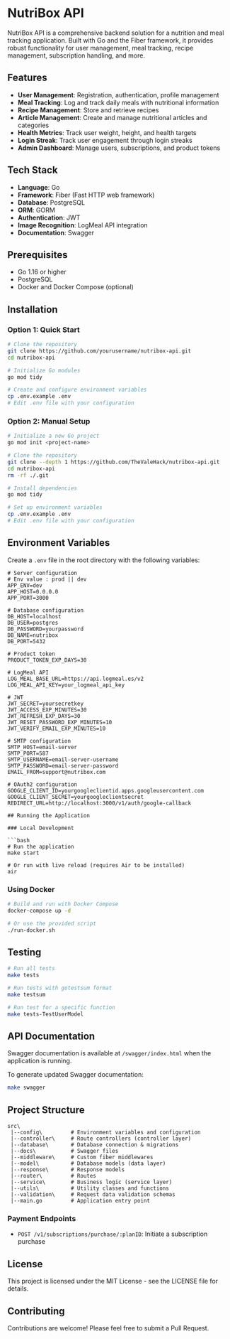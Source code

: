 # NutriBox API

NutriBox API is a comprehensive backend solution for a nutrition and meal tracking application. Built with Go and the Fiber framework, it provides robust functionality for user management, meal tracking, recipe management, subscription handling, and more.

## Features

- **User Management**: Registration, authentication, profile management
- **Meal Tracking**: Log and track daily meals with nutritional information
- **Recipe Management**: Store and retrieve recipes
- **Article Management**: Create and manage nutritional articles and categories
- **Health Metrics**: Track user weight, height, and health targets
- **Login Streak**: Track user engagement through login streaks
- **Admin Dashboard**: Manage users, subscriptions, and product tokens

## Tech Stack

- **Language**: Go
- **Framework**: Fiber (Fast HTTP web framework)
- **Database**: PostgreSQL
- **ORM**: GORM
- **Authentication**: JWT
- **Image Recognition**: LogMeal API integration
- **Documentation**: Swagger

## Prerequisites

- Go 1.16 or higher
- PostgreSQL
- Docker and Docker Compose (optional)

## Installation

### Option 1: Quick Start

```bash
# Clone the repository
git clone https://github.com/yourusername/nutribox-api.git
cd nutribox-api

# Initialize Go modules
go mod tidy

# Create and configure environment variables
cp .env.example .env
# Edit .env file with your configuration
```

### Option 2: Manual Setup

```bash
# Initialize a new Go project
go mod init <project-name>

# Clone the repository
git clone --depth 1 https://github.com/TheValeHack/nutribox-api.git
cd nutribox-api
rm -rf ./.git

# Install dependencies
go mod tidy

# Set up environment variables
cp .env.example .env
# Edit .env file with your configuration
```

## Environment Variables

Create a `.env` file in the root directory with the following variables:

```
# Server configuration
# Env value : prod || dev
APP_ENV=dev
APP_HOST=0.0.0.0
APP_PORT=3000

# Database configuration
DB_HOST=localhost
DB_USER=postgres
DB_PASSWORD=yourpassword
DB_NAME=nutribox
DB_PORT=5432

# Product token
PRODUCT_TOKEN_EXP_DAYS=30

# LogMeal API
LOG_MEAL_BASE_URL=https://api.logmeal.es/v2
LOG_MEAL_API_KEY=your_logmeal_api_key

# JWT
JWT_SECRET=yoursecretkey
JWT_ACCESS_EXP_MINUTES=30
JWT_REFRESH_EXP_DAYS=30
JWT_RESET_PASSWORD_EXP_MINUTES=10
JWT_VERIFY_EMAIL_EXP_MINUTES=10

# SMTP configuration
SMTP_HOST=email-server
SMTP_PORT=587
SMTP_USERNAME=email-server-username
SMTP_PASSWORD=email-server-password
EMAIL_FROM=support@nutribox.com

# OAuth2 configuration
GOOGLE_CLIENT_ID=yourgoogleclientid.apps.googleusercontent.com
GOOGLE_CLIENT_SECRET=yourgoogleclientsecret
REDIRECT_URL=http://localhost:3000/v1/auth/google-callback

## Running the Application

### Local Development

```bash
# Run the application
make start

# Or run with live reload (requires Air to be installed)
air
```

### Using Docker

```bash
# Build and run with Docker Compose
docker-compose up -d

# Or use the provided script
./run-docker.sh
```

## Testing

```bash
# Run all tests
make tests

# Run tests with gotestsum format
make testsum

# Run test for a specific function
make tests-TestUserModel
```

## API Documentation

Swagger documentation is available at `/swagger/index.html` when the application is running.

To generate updated Swagger documentation:

```bash
make swagger
```

## Project Structure

```
src\
 |--config\         # Environment variables and configuration
 |--controller\     # Route controllers (controller layer)
 |--database\       # Database connection & migrations
 |--docs\           # Swagger files
 |--middleware\     # Custom fiber middlewares
 |--model\          # Database models (data layer)
 |--response\       # Response models
 |--router\         # Routes
 |--service\        # Business logic (service layer)
 |--utils\          # Utility classes and functions
 |--validation\     # Request data validation schemas
 |--main.go         # Application entry point
```

### Payment Endpoints

- `POST /v1/subscriptions/purchase/:planID`: Initiate a subscription purchase

## License

This project is licensed under the MIT License - see the LICENSE file for details.

## Contributing

Contributions are welcome! Please feel free to submit a Pull Request.